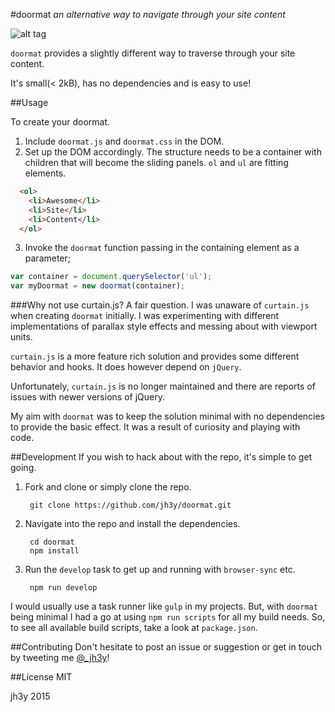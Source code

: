 #doormat
_an alternative way to navigate through your site content_

![alt tag](https://raw.github.com/jh3y/pics/master/doormat/doormat.jpg)

`doormat` provides a slightly different way to traverse through your site content.

It's small(< 2kB), has no dependencies and is easy to use!

##Usage

To create your doormat.

1. Include `doormat.js` and `doormat.css` in the DOM.
2. Set up the DOM accordingly. The structure needs to be a container with children that will become the sliding panels. `ol` and `ul` are fitting elements.
```html
  <ol>
    <li>Awesome</li>
    <li>Site</li>
    <li>Content</li>
  </ol>
```
3. Invoke the `doormat` function passing in the containing element as a parameter;
```javascript
var container = document.querySelector('ul');
var myDoormat = new doormat(container);
```

###Why not use curtain.js?
A fair question. I was unaware of `curtain.js` when creating `doormat` initially. I was experimenting with different implementations of parallax style effects and messing about with viewport units.

`curtain.js` is a more feature rich solution and provides some different behavior and hooks. It does however depend on `jQuery`.

Unfortunately, `curtain.js` is no longer maintained and there are reports of issues with newer versions of jQuery.

My aim with `doormat` was to keep the solution minimal with no dependencies to provide the basic effect. It was a result of curiosity and playing with code.

##Development
If you wish to hack about with the repo, it's simple to get going.

1. Fork and clone or simply clone the repo.

        git clone https://github.com/jh3y/doormat.git

2. Navigate into the repo and install the dependencies.

        cd doormat
        npm install

3. Run the `develop` task to get up and running with `browser-sync` etc.

        npm run develop

I would usually use a task runner like `gulp` in my projects. But, with `doormat` being minimal I had a go at using `npm run scripts` for all my build needs. So, to see all available build scripts, take a look at `package.json`.

##Contributing
Don't hesitate to post an issue or suggestion or get in touch by tweeting me [@_jh3y](https://twitter.com/_jh3y)!

##License
MIT

jh3y 2015
